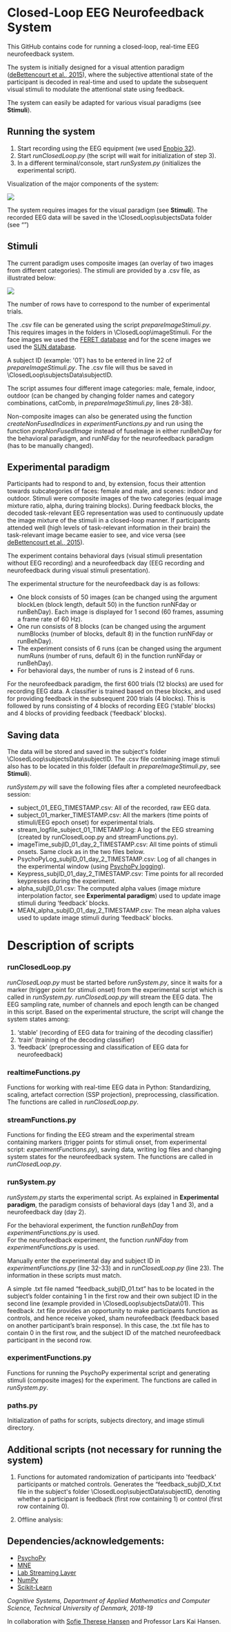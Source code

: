 # Closed-Loop EEG Neurofeedback System

This GitHub contains code for running a closed-loop, real-time EEG neurofeedback system.

The system is initially designed for a visual attention paradigm ([deBettencourt et al., 2015](https://www.nature.com/articles/nn.3940)), where the subjective attentional state of the participant is decoded in real-time and used to update the subsequent visual stimuli to modulate the attentional state using feedback.

The system can easily be adapted for various visual paradigms (see **Stimuli**).

## Running the system
1)	Start recording using the EEG equipment (we used [Enobio 32](https://www.neuroelectrics.com/products/enobio/)).
2)	Start *runClosedLoop.py* (the script will wait for initialization of step 3). 
3)	In a different terminal/console, start *runSystem.py* (initializes the experimental script). 

Visualization of the major components of the system:

![](systemComponents.png)

The system requires images for the visual paradigm (see **Stimuli**). The recorded EEG data will be saved in the \ClosedLoop\subjectsData folder (see “”)

## Stimuli
The current paradigm uses composite images (an overlay of two images from different categories). The stimuli are provided by a .csv file, as illustrated below:

![](createIndices_example.PNG)

The number of rows have to correspond to the number of experimental trials.

The .csv file can be generated using the script *prepareImageStimuli.py*. This requires images in the folders in \ClosedLoop\imageStimuli\. For the face images we used the [FERET database](https://www.nist.gov/itl/iad/image-group/color-feret-database) and for the scene images we used the [SUN database](https://groups.csail.mit.edu/vision/SUN/).

A subject ID (example: '01') has to be entered in line 22 of *prepareImageStimuli.py*. The .csv file will thus be saved in  \ClosedLoop\subjectsData\subjectID\. 

The script assumes four different image categories: male, female, indoor, outdoor (can be changed by changing folder names and category combinations, catComb, in *prepareImageStimuli.py*, lines 28-38).

Non-composite images can also be generated using the function *createNonFusedIndices* in *experimentFunctions.py* and run using the function *prepNonFusedImage* instead of fuseImage in either runBehDay for the behavioral paradigm, and runNFday for the neurofeedback paradigm (has to be manually changed).

## Experimental paradigm
Participants had to respond to and, by extension, focus their attention towards subcategories of faces: female
and male, and scenes: indoor and outdoor. Stimuli were composite images of the two categories (equal image
mixture ratio, alpha, during training blocks). During feedback blocks, the decoded task-relevant EEG representation
was used to continuously update the image mixture of the stimuli in a closed-loop manner. If participants
attended well (high levels of task-relevant information in their brain) the task-relevant image became easier to
see, and vice versa (see [deBettencourt et al., 2015](https://www.nature.com/articles/nn.3940)).

The experiment contains behavioral days (visual stimuli presentation without EEG recording) and a neurofeedback day (EEG recording and neurofeedback during visual stimuli presentation). 

The experimental structure for the neurofeedback day is as follows:

- One block consists of 50 images (can be changed using the argument blockLen (block length, default 50) in the function runNFday or runBehDay). Each image is displayed for 1 second (60 frames, assuming a frame rate of 60 Hz). 
- One run consists of 8 blocks (can be changed using the argument numBlocks (number of blocks, default 8) in the function runNFday or runBehDay).
- The experiment consists of 6 runs (can be changed using the argument numRuns (number of runs, default 6) in the function runNFday or runBehDay). 
- For behavioral days, the number of runs is 2 instead of 6 runs.

For the neurofeedback paradigm, the first 600 trials (12 blocks) are used for recording EEG data. A classifier is trained based on these blocks, and used for providing feedback in the subsequent 200 trials (4 blocks). This is followed by runs consisting of 4 blocks of recording EEG (‘stable’ blocks) and 4 blocks of providing feedback (‘feedback’ blocks). 

## Saving data
The data will be stored and saved in the subject's folder \ClosedLoop\subjectsData\subjectID\. The .csv file containing image stimuli also has to be located in this folder (default in *prepareImageStimuli.py*, see **Stimuli**).

*runSystem.py* will save the following files after a completed neurofeedback session:
-	subject_01_EEG_TIMESTAMP.csv: All of the recorded, raw EEG data. 
-	subject_01_marker_TIMESTAMP.csv: All the markers (time points of stimuli/EEG epoch onset) for experimental trials. 
-	stream_logfile_subject_01_TIMETAMP.log: A log of the EEG streaming (created by runClosedLoop.py and streamFunctions.py).
-	imageTime_subjID_01_day_2_TIMESTAMP.csv: All time points of stimuli onsets. Same clock as in the two files below.
-	PsychoPyLog_subjID_01_day_2_TIMESTAMP.csv: Log of all changes in the experimental window (using [PsychoPy logging](http://www.psychopy.org/coder/codeLogging.html)).
-	Keypress_subjID_01_day_2_TIMESTAMP.csv: Time points for all recorded keypresses during the experiment.
-	alpha_subjID_01.csv: The computed alpha values (image mixture interpolation factor, see **Experimental paradigm**) used to update image stimuli during ‘feedback’ blocks.
-	MEAN_alpha_subjID_01_day_2_TIMESTAMP.csv: The mean alpha values used to update image stimuli during ‘feedback’ blocks.


# Description of scripts

### runClosedLoop.py
*runClosedLoop.py* must be started before *runSystem.py*, since it waits for a marker (trigger point for stimuli onset) from the experimental script which is called in *runSystem.py*.
*runClosedLoop.py* will stream the EEG data. The EEG sampling rate, number of channels and epoch length can be changed in this script. Based on the experimental structure, the script will change the system states among:

1) ‘stable’ (recording of EEG data for training of the decoding classifier)
2) ‘train’ (training of the decoding classifier)
3) ‘feedback’ (preprocessing and classification of EEG data for neurofeedback)

### realtimeFunctions.py
Functions for working with real-time EEG data in Python:
Standardizing, scaling, artefact correction (SSP projection), preprocessing, classification.
The functions are called in *runClosedLoop.py*.

### streamFunctions.py
Functions for finding the EEG stream and the experimental stream containing markers (trigger points for stimuli onset, from experimental script: *experimentFunctions.py*), saving data, writing log files and changing system states for the neurofeedback system.
The functions are called in *runClosedLoop.py*.

### runSystem.py
*runSystem.py* starts the experimental script. As explained in **Experimental paradigm**, the paradigm consists of behavioral days (day 1 and 3), and a neurofeedback day (day 2). 

For the behavioral experiment, the function *runBehDay* from *experimentFunctions.py* is used.  
For the neurofeedback experiment, the function *runNFday* from *experimentFunctions.py* is used.

Manually enter the experimental day and subject ID in *experimentFunctions.py* (line 32-33) and in *runClosedLoop.py* (line 23). The information in these scripts must match.

A simple .txt file named “feedback_subjID_01.txt” has to be located in the subject’s folder containing 1 in the first row and their own subject ID in the second line (example provided in \ClosedLoop\subjectsData\01\). 
This feedback .txt file provides an opportunity to make participants function as controls, and hence receive yoked, sham neurofeedback (feedback based on another participant’s brain response). In this case, the .txt file has to contain 0 in the first row, and the subject ID of the matched neurofeedback participant in the second row.

### experimentFunctions.py
Functions for running the PsychoPy experimental script and generating stimuli (composite images) for the experiment.
The functions are called in *runSystem.py*.

### paths.py
Initialization of paths for scripts, subjects directory, and image stimuli directory.

## Additional scripts (not necessary for running the system)

1)	Functions for automated randomization of participants into 'feedback' participants or matched controls. Generates the “feedback_subjID_X.txt file in the subject's folder \ClosedLoop\subjectData\subjectID\, denoting whether a participant
is feedback (first row containing 1) or control (first row containing 0).

2) Offline analysis: 

## Dependencies/acknowledgements:
- [PsychoPy](https://www.psychopy.org/)
- [MNE](https://mne-tools.github.io/stable/index.html) 
- [Lab Streaming Layer](https://github.com/sccn/labstreaminglayer)
- [NumPy](https://www.numpy.org/)
- [Scikit-Learn](https://scikit-learn.org/stable/)

*Cognitive Systems, Department of Applied Mathematics and Computer Science, Technical University of Denmark, 2018-19* 

In collaboration with [Sofie Therese Hansen](https://github.com/STherese) and Professor Lars Kai Hansen.
